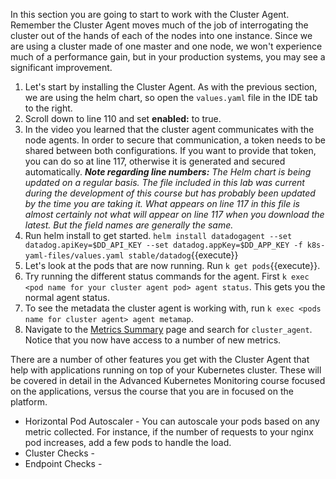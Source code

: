 In this section you are going to start to work with the Cluster Agent. Remember the Cluster Agent moves much of the job of interrogating the cluster out of the hands of each of the nodes into one instance. Since we are using a cluster made of one master and one node, we won't experience much of a performance gain, but in your production systems, you may see a significant improvement. 

1. Let's start by installing the Cluster Agent. As with the previous section, we are using the helm chart, so open the `values.yaml` file in the IDE tab to the right.  
1. Scroll down to line 110 and set **enabled:** to true. 
1. In the video you learned that the cluster agent communicates with the node agents. In order to secure that communication, a token needs to be shared between both configurations. If you want to provide that token, you can do so at line 117, otherwise it is generated and secured automatically. ***Note regarding line numbers:*** *The Helm chart is being updated on a regular basis. The file included in this lab was current during the development of this course but has probably been updated by the time you are taking it. What appears on line 117 in this file is almost certainly not what will appear on line 117 when you download the latest. But the field names are generally the same.*
1. Run helm install to get started. `helm install datadogagent --set datadog.apiKey=$DD_API_KEY --set datadog.appKey=$DD_APP_KEY -f k8s-yaml-files/values.yaml stable/datadog`{{execute}}
1. Let's look at the pods that are now running. Run `k get pods`{{execute}}.
1. Try running the different status commands for the agent. First `k exec <pod name for your cluster agent pod> agent status`. This gets you the normal agent status.
1. To see the metadata the cluster agent is working with, run `k exec <pods name for cluster agent> agent metamap`.
1. Navigate to the <a href="https://app.datadoghq.com/metric/summary" target="_datadog">Metrics Summary</a> page and search for `cluster_agent`. Notice that you now have access to a number of new metrics. 

There are a number of other features you get with the Cluster Agent that help with applications running on top of your Kubernetes cluster. These will be covered in detail in the Advanced Kubernetes Monitoring course focused on the applications, versus the course that you are in focused on the platform.  

* Horizontal Pod Autoscaler - You can autoscale your pods based on any metric collected. For instance, if the number of requests to your nginx pod increases, add a few pods to handle the load. 
* Cluster Checks - 
* Endpoint Checks -
